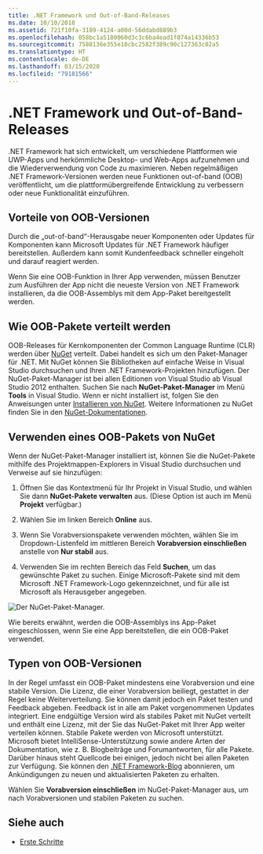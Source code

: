 ```yaml
---
title: .NET Framework und Out-of-Band-Releases
ms.date: 10/10/2018
ms.assetid: 721f10fa-3189-4124-a00d-56ddabd889b3
ms.openlocfilehash: 058bc1a5180060d3c3c6ba4ead1f074a14336b53
ms.sourcegitcommit: 7588136e355e10cbc2582f389c90c127363c02a5
ms.translationtype: HT
ms.contentlocale: de-DE
ms.lasthandoff: 03/15/2020
ms.locfileid: "79181566"
---
```

# <a name="net-framework-and-out-of-band-releases"></a>.NET Framework und Out-of-Band-Releases

.NET Framework hat sich entwickelt, um verschiedene Plattformen wie UWP-Apps und herkömmliche Desktop- und Web-Apps aufzunehmen und die Wiederverwendung von Code zu maximieren. Neben regelmäßigen .NET Framework-Versionen werden neue Funktionen out-of-band (OOB) veröffentlicht, um die plattformübergreifende Entwicklung zu verbessern oder neue Funktionalität einzuführen.

## <a name="advantages-of-oob-releases"></a>Vorteile von OOB-Versionen

Durch die „out-of-band“-Herausgabe neuer Komponenten oder Updates für Komponenten kann Microsoft Updates für .NET Framework häufiger bereitstellen. Außerdem kann somit Kundenfeedback schneller eingeholt und darauf reagiert werden.

Wenn Sie eine OOB-Funktion in Ihrer App verwenden, müssen Benutzer zum Ausführen der App nicht die neueste Version von .NET Framework installieren, da die OOB-Assemblys mit dem App-Paket bereitgestellt werden.

## <a name="how-oob-packages-are-distributed"></a>Wie OOB-Pakete verteilt werden

OOB-Releases für Kernkomponenten der Common Language Runtime (CLR) werden über [NuGet](https://www.nuget.org/) verteilt. Dabei handelt es sich um den Paket-Manager für .NET. Mit NuGet können Sie Bibliotheken auf einfache Weise in Visual Studio durchsuchen und Ihren .NET Framework-Projekten hinzufügen. Der NuGet-Paket-Manager ist bei allen Editionen von Visual Studio ab Visual Studio 2012 enthalten. Suchen Sie nach **NuGet-Paket-Manager** im Menü **Tools** in Visual Studio. Wenn er nicht installiert ist, folgen Sie den Anweisungen unter [Installieren von NuGet](/nuget/install-nuget-client-tools). Weitere Informationen zu NuGet finden Sie in den [NuGet-Dokumentationen](/nuget).

## <a name="use-a-nuget-oob-package"></a>Verwenden eines OOB-Pakets von NuGet

Wenn der NuGet-Paket-Manager installiert ist, können Sie die NuGet-Pakete mithilfe des Projektmappen-Explorers in Visual Studio durchsuchen und Verweise auf sie hinzufügen:

1. Öffnen Sie das Kontextmenü für Ihr Projekt in Visual Studio, und wählen Sie dann **NuGet-Pakete verwalten** aus. (Diese Option ist auch im Menü **Projekt** verfügbar.)

2. Wählen Sie im linken Bereich **Online** aus.

3. Wenn Sie Vorabversionspakete verwenden möchten, wählen Sie im Dropdown-Listenfeld im mittleren Bereich **Vorabversion einschließen** anstelle von **Nur stabil** aus.

4. Verwenden Sie im rechten Bereich das Feld **Suchen**, um das gewünschte Paket zu suchen. Einige Microsoft-Pakete sind mit dem Microsoft .NET Framework-Logo gekennzeichnet, und für alle ist Microsoft als Herausgeber angegeben.

![Der NuGet-Paket-Manager.](./media/the-net-framework-and-out-of-band-releases/nuget-package-manager-dialog.png)

Wie bereits erwähnt, werden die OOB-Assemblys ins App-Paket eingeschlossen, wenn Sie eine App bereitstellen, die ein OOB-Paket verwendet.

## <a name="types-of-oob-releases"></a>Typen von OOB-Versionen

In der Regel umfasst ein OOB-Paket mindestens eine Vorabversion und eine stabile Version. Die Lizenz, die einer Vorabversion beiliegt, gestattet in der Regel keine Weiterverteilung. Sie können damit jedoch ein Paket testen und Feedback abgeben. Feedback ist in alle am Paket vorgenommenen Updates integriert. Eine endgültige Version wird als stabiles Paket mit NuGet verteilt und enthält eine Lizenz, mit der Sie das NuGet-Paket mit Ihrer App weiter verteilen können. Stabile Pakete werden von Microsoft unterstützt. Microsoft bietet IntelliSense-Unterstützung sowie andere Arten der Dokumentation, wie z. B. Blogbeiträge und Forumantworten, für alle Pakete. Darüber hinaus steht Quellcode bei einigen, jedoch nicht bei allen Paketen zur Verfügung. Sie können den [.NET Framework-Blog](https://devblogs.microsoft.com/dotnet/) abonnieren, um Ankündigungen zu neuen und aktualisierten Paketen zu erhalten.

Wählen Sie **Vorabversion einschließen** im NuGet-Paket-Manager aus, um nach Vorabversionen und stabilen Paketen zu suchen.

## <a name="see-also"></a>Siehe auch

- [Erste Schritte](index.md)
